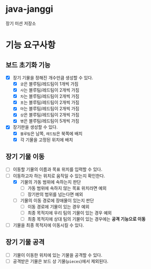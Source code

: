 # java-janggi

장기 미션 저장소

# 기능 요구사항

## 보드 초기화 기능
- [x] 장기 기물을 정해진 개수만큼 생성할 수 있다.
  - [x] `궁`은 블루팀/레드팀이 1개씩 가짐
  - [x] `사`는 블루팀/레드팀이 2개씩 가짐
  - [x] `차`는 블루팀/레드팀이 2개씩 가짐
  - [x] `포`는 블루팀/레드팀이 2개씩 가짐
  - [x] `마`는 블루팀/레드팀이 2개씩 가짐
  - [x] `상`은 블루팀/레드팀이 2개씩 가짐
  - [x] `병`은 블루팀/레드팀이 5개씩 가짐
- [x] 장기판을 생성할 수 있다.
  - [x] `블루팀`은 남쪽, `레드팀`은 북쪽에 배치
  - [x] 각 기물을 고정된 위치에 배치

## 장기 기물 이동
- [ ] 이동할 기물의 이름과 목표 위치를 입력할 수 있다.
- [ ] 이동하고자 하는 위치로 움직일 수 있는지 확인한다.
  - [x] 기물의 가동 범위에 속하는지 판단
    - [ ] 가동 범위에 속하지 않는 목표 위치라면 예외
    - [ ] 장기판의 범위를 넘는다면 예외
  - [ ] 기물의 이동 경로에 장애물이 있는지 판단
    - [ ] 이동 경로에 기물이 있는 경우 예외
    - [ ] 최종 목적지에 우리 팀의 기물이 있는 경우 예외
    - [ ] 최종 목적지에 상대 팀의 기물이 있는 경우에는 **공격 기능으로 이동**
- [ ] 기물을 최종 목적지에 이동시킬 수 있다.

## 장기 기물 공격
- [ ] 기물이 이동한 위치에 있는 기물을 공격할 수 있다.
- [ ] 공격받은 기물은 보드 상 기물(`pieces`)에서 제외된다.
